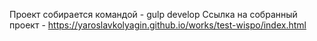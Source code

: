 Проект собирается командой - gulp develop
Ссылка на собранный проект - https://yaroslavkolyagin.github.io/works/test-wispo/index.html
